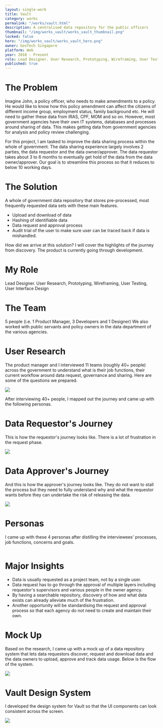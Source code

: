 ```yaml
---
layout: single-work
title: Vault
category: works
permalink: "/works/vault.html"
description: A centralised data repository for the public officers
thumbnail: "/img/works_vault/works_vault_thumbnail.png"
locked: false
hero: "/img/works_vault/works_vault_hero.png"
owner: GovTech Singapore
platform: Web
year: 2018 - Present
role: Lead Designer. User Research, Prototyping, Wireframing, User Testing, User Interface Design
published: true
---
```


# The Problem #
  Imagine John, a policy officer, who needs to make amendments to a policy. He would like to know how this policy amendment can affect the citizens of different income group, employment status, family background etc. He will need to gather these data from IRAS, CPF, MOM and so on. However, most government agencies have their own IT systems, databases and processes around sharing of data. This makes getting data from government agencies for analysis and policy review challenging.

  For this project, I am tasked to improve the data sharing process within the whole of government.
  The data sharing experience largely involves 2 parties, the data requestor and the data owner/approver. The data requestor takes about 3 to 6 months to eventually get hold of the data from the data owner/approver. Our goal is to streamline this process so that it reduces to below 10 working days.

# The Solution #
  A whole of government data repository that stores pre-processed, most frequently requested data sets with these main features.

  - Upload and download of data
  - Hashing of identifiable data
  - Data request and approval process
  - Audit trial of the user to make sure user can be traced back if data is mishandled.

How did we arrive at this solution? I will cover the highlights of the journey from discovery. The product is currently going through development.

# My Role #
Lead Designer. User Research, Prototyping, Wireframing, User Testing, User Interface Design

# The Team #
5 people (i.e. 1 Product Manager, 3 Developers and 1 Designer) We also worked with public servants and policy owners in the data department of the various agencies.

# User Research #
The product manager and I interviewed 11 teams (roughly 40+ people) across the government to understand what is their job functions, their current workflow around data request, governance and sharing. Here are some of the questions we prepared.

  <div><img class="shadow" src="/img/works_vault/vault_interview.png"></div>

After interviewing 40+ people, I mapped out the journey and came up with the following personas.

# Data Requestor's Journey #

 This is how the requestor's journey looks like. There is a lot of frustration in the request phase.

  <div><img class="shadow" src="/img/works_vault/vault_requestor_customerjourney.svg"></div>

# Data Approver's Journey #
And this is how the approver's journey looks like. They do not want to stall the process but they need to fully understand why and what the requestor wants before they can undertake the risk of releasing the data.
  <div><img class="shadow" src="/img/works_vault/vault_approver_customerjourney.svg"></div>

# Personas #

I came up with these 4 personas after distilling the interviewees' processes, job functions, concerns and goals.

<div class="main-carousel" data-flickity='{ "freeScroll": true, "lazyLoad": true }'>
  <div class="carousel-cell"><img class="shadow" data-flickity-lazyload="/img/works_vault/vault_persona_dataanalyst.svg"></div>
  <div class="carousel-cell"><img class="shadow" data-flickity-lazyload="/img/works_vault/vault_persona_datamanager.svg"></div>
  <div class="carousel-cell"><img class="shadow" data-flickity-lazyload="/img/works_vault/vault_persona_datascientist.svg"></div>
  <div class="carousel-cell"><img class="shadow" data-flickity-lazyload="/img/works_vault/vault_persona_policyofficer.svg"></div>
</div>


# Major Insights #
- Data is usually requested as a project team, not by a single user.
- Data request has to go through the approval of multiple layers including requestor's supervisors and various people in the owner agency.
- By having a searchable repository, discovery of how and what data exists can already alleviate much of the frustration.
- Another opportunity will be standardising the request and approval process so that each agency do not need to create and maintain their own.

# Mock Up #
  Based on the research, I came up with a mock up of a data repository system that lets data requestors discover, request and download data and the data owners to upload, approve and track data usage. Below is the flow of the system.
  <div><img class="shadow" src="/img/works_vault/vault_mockupflow.png"></div>

# Vault Design System #
I developed the design system for Vault so that the UI components can look consistent across the screen.
<div><img class="shadow" src="/img/works_vault/vault_designsystem.png"></div>
